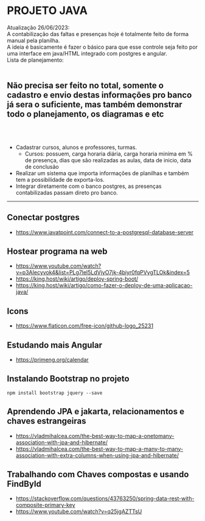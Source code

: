 # PROJETO JAVA
Atualização 26/06/2023: <br>
A contabilização das faltas e presenças hoje é totalmente feito de forma manual pela planilha.<br>
A ideia é basicamente é fazer o básico para que esse controle seja feito por uma interface em java/HTML integrado com postgres e angular.<br>
Lista de planejamento:
<br>
<br>
<h2>Não precisa ser feito no total, somente o cadastro e envio destas informações pro banco já sera o suficiente, mas também demonstrar todo o planejamento, os diagramas e etc</h2>
<br>
<br>

- Cadastrar cursos, alunos e professores, turmas.
    - Cursos: possuem, carga horaria diária, carga horaria minima em % de presença, dias que são realizadas as aulas, data de inicio, data de conclusão
- Realizar um sistema que importa informações de planilhas e também tem a possibilidade de exporta-los.
- Integrar diretamente com o banco postgres, as presenças contabilizadas passam direto pro banco.

---

## Conectar postgres 
- https://www.javatpoint.com/connect-to-a-postgresql-database-server

## Hostear programa na web
- https://www.youtube.com/watch?v=p3AIecyvok4&list=PLg7lel5LdVjyO7jk-4biyr0fqPVygTLOk&index=5
- https://king.host/wiki/artigo/deploy-spring-boot/
- https://king.host/wiki/artigo/como-fazer-o-deploy-de-uma-aplicacao-java/

## Icons
- https://www.flaticon.com/free-icon/github-logo_25231

## Estudando mais Angular
- https://primeng.org/calendar

## Instalando Bootstrap no projeto
```
npm install bootstrap jquery --save
```

## Aprendendo JPA e jakarta, relacionamentos e chaves estrangeiras
- https://vladmihalcea.com/the-best-way-to-map-a-onetomany-association-with-jpa-and-hibernate/
- https://vladmihalcea.com/the-best-way-to-map-a-many-to-many-association-with-extra-columns-when-using-jpa-and-hibernate/

## Trabalhando com Chaves compostas e usando FindById
- https://stackoverflow.com/questions/43763250/spring-data-rest-with-composite-primary-key
- https://www.youtube.com/watch?v=q25jgAZTTsU
       

                             
